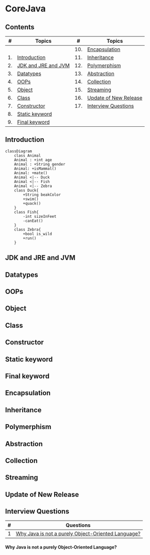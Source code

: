 # CoreJava

## Contents
| # | Topics | # | Topics |
| - | ------ | - | ------ |
|  |  | 10. | [Encapsulation](#encapsulation) |
| 1. | [Introduction](#introduction) | 11. | [Inheritance](#inheritance) |
| 2. | [JDK and JRE and JVM](#jdk-and-jre-and-jvm) | 12. | [Polymerphism](#polymerphism) |
| 3. | [Datatypes](#datatypes) | 13. | [Abstraction](#abstraction) |
| 4. | [OOPs](#oops) | 14. | [Collection](#collection) |
| 5. | [Object](#object) | 15. | [Streaming](#streaming) |
| 6. | [Class](#class) | 16. | [Update of New Release](#Update-of-New-Release) |
| 7. | [Constructor](#constructor) | 17. | [Interview Questions](#Interview-Questions) |
| 8. | [Static keyword](#static-keyword) |
| 9. | [Final keyword](#final-keyword) |


## Introduction

```mermaid
classDiagram
    class Animal
    Animal : +int age
    Animal : +String gender
    Animal: +isMammal()
    Animal: +mate()
    Animal <|-- Duck
    Animal <|-- Fish
    Animal <|-- Zebra
    class Duck{
        +String beakColor
        +swim()
        +quack()
    }
    class Fish{
        -int sizeInFeet
        -canEat()
    }
    class Zebra{
        +bool is_wild
        +run()
    }
```

## JDK and JRE and JVM

## Datatypes

## OOPs

## Object

## Class

## Constructor

## Static keyword

## Final keyword

## Encapsulation

## Inheritance

## Polymerphism

## Abstraction

## Collection

## Streaming

## Update of New Release

## Interview Questions

| # | Questions |
| - | --------- |
| 1 | [Why Java is not a purely Object-Oriented Language?](#Why-Java-is-not-a-purely-Object-Oriented-Language?) |


#### Why Java is not a purely Object-Oriented Language?
